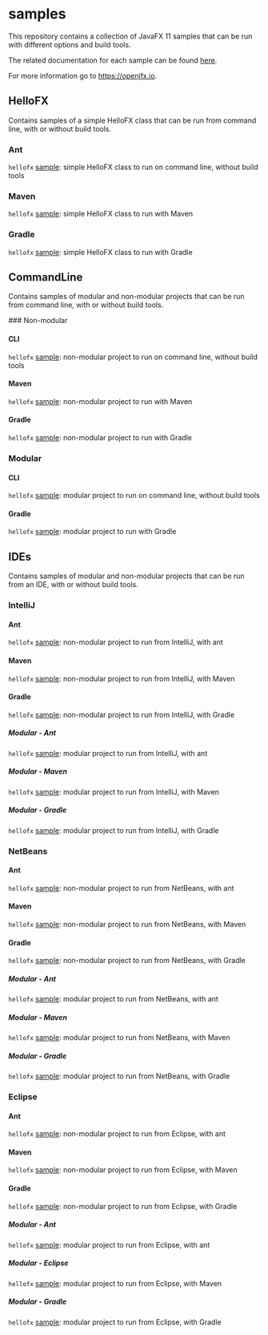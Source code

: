 # samples

This repository contains a collection of JavaFX 11 samples that can be run with different options and build tools.

The related documentation for each sample can be found [here](https://openjfx.io/openjfx-docs/).

For more information go to https://openjfx.io.

## HelloFX

Contains samples of a simple HelloFX class that can be run from command line, with or without build tools.

### Ant

`hellofx` [sample](HelloFX/Ant): simple HelloFX class to run on command line, without build tools

### Maven

`hellofx` [sample](HelloFX/Maven): simple HelloFX class to run with Maven

### Gradle

`hellofx` [sample](HelloFX/Gradle): simple HelloFX class to run with Gradle

## CommandLine

Contains samples of modular and non-modular projects that can be run from command line, with or without build tools.

### Non-modular

#### CLI

`hellofx` [sample](Non-modular/CLI): non-modular project to run on command line, without build tools

#### Maven

`hellofx` [sample](Non-modular/Maven): non-modular project to run with Maven

#### Gradle

`hellofx` [sample](Non-modular/Gradle): non-modular project to run with Gradle

### Modular

#### CLI

`hellofx` [sample](Modular/CLI): modular project to run on command line, without build tools

#### Gradle

`hellofx` [sample](Modular/Gradle): modular project to run with Gradle

## IDEs

Contains samples of modular and non-modular projects that can be run from an IDE, with or without build tools.

### IntelliJ

#### Ant

`hellofx` [sample](IDE/IntelliJ): non-modular project to run from IntelliJ, with ant

#### Maven

`hellofx` [sample](IDE/IntelliJ): non-modular project to run from IntelliJ, with Maven

#### Gradle

`hellofx` [sample](IDE/IntelliJ): non-modular project to run from IntelliJ, with Gradle

##### Modular - Ant

`hellofx` [sample](IDE/IntelliJ): modular project to run from IntelliJ, with ant

##### Modular - Maven

`hellofx` [sample](IDE/IntelliJ): modular project to run from IntelliJ, with Maven

##### Modular - Gradle

`hellofx` [sample](IDE/IntelliJ): modular project to run from IntelliJ, with Gradle

### NetBeans

#### Ant

`hellofx` [sample](IDE/NetBeans): non-modular project to run from NetBeans, with ant

#### Maven

`hellofx` [sample](IDE/NetBeans): non-modular project to run from NetBeans, with Maven

#### Gradle

`hellofx` [sample](IDE/NetBeans): non-modular project to run from NetBeans, with Gradle

##### Modular - Ant

`hellofx` [sample](IDE/NetBeans): modular project to run from NetBeans, with ant

##### Modular - Maven

`hellofx` [sample](IDE/NetBeans): modular project to run from NetBeans, with Maven

##### Modular - Gradle

`hellofx` [sample](IDE/NetBeans): modular project to run from NetBeans, with Gradle

### Eclipse

#### Ant

`hellofx` [sample](IDE/Eclipse): non-modular project to run from Eclipse, with ant

#### Maven

`hellofx` [sample](IDE/Eclipse): non-modular project to run from Eclipse, with Maven

#### Gradle

`hellofx` [sample](IDE/Eclipse): non-modular project to run from Eclipse, with Gradle

##### Modular - Ant

`hellofx` [sample](IDE/Eclipse): modular project to run from Eclipse, with ant

##### Modular - Eclipse

`hellofx` [sample](IDE/Eclipse): modular project to run from Eclipse, with Maven

##### Modular - Gradle

`hellofx` [sample](IDE/Eclipse): modular project to run from Eclipse, with Gradle
